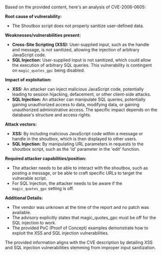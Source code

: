 Based on the provided content, here's an analysis of CVE-2006-0605:

**Root cause of vulnerability:**
- The Shoutbox script does not properly sanitize user-defined data.

**Weaknesses/vulnerabilities present:**
- **Cross-Site Scripting (XSS):**  User-supplied input, such as the handle and message, is not sanitized, allowing the injection of arbitrary JavaScript code.
- **SQL Injection:** User-supplied input is not sanitized, which could allow the execution of arbitrary SQL queries. This vulnerability is contingent on `magic_quotes_gpc` being disabled.

**Impact of exploitation:**
- **XSS:** An attacker can inject malicious JavaScript code, potentially leading to session hijacking, defacement, or other client-side attacks.
- **SQL Injection:** An attacker can manipulate SQL queries, potentially gaining unauthorized access to data, modifying data, or gaining unauthorized administrative access. The specific impact depends on the database's structure and access rights.

**Attack vectors:**
- **XSS:** By including malicious JavaScript code within a message or handle in the shoutbox, which is then displayed to other users.
- **SQL Injection:** By manipulating URL parameters in requests to the shoutbox script, such as the 'id' parameter in the 'edit' function.

**Required attacker capabilities/position:**
- The attacker needs to be able to interact with the shoutbox, such as posting a message, or be able to craft specific URLs to target the vulnerable script.
- For SQL Injection, the attacker needs to be aware if the `magic_quotes_gpc` setting is off.

**Additional Details:**
- The vendor was unknown at the time of the report and no patch was available.
- The advisory explicitly states that magic\_quotes\_gpc must be off for the SQL injection to work.
- The provided PoC (Proof of Concept) examples demonstrate how to exploit the XSS and SQL injection vulnerabilities.

The provided information aligns with the CVE description by detailing XSS and SQL injection vulnerabilities stemming from improper input sanitization.